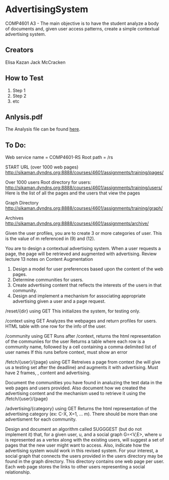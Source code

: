 # AdvertisingSystem
COMP4601 A3 - The main objective is to have the student analyze a body of documents and, given user access patterns, create a simple contextual advertising system.

## Creators
Elisa Kazan
Jack McCracken

## How to Test
1. Step 1
2. Step 2
3. etc

## Anlysis.pdf
The Analysis file can be found [here](https://docs.google.com/document/d/1qsCNq41wNMW4uConN1n6-jbX51ssa-AtyrIMome0KYA/edit?usp=sharing).

## To Do:
Web service name = COMP4601-RS
Root path = /rs
	
START URL (over 1000 web pages)
http://sikaman.dyndns.org:8888/courses/4601/assignments/training/pages/
	
Over 1000 users
Root directory for users: 
http://sikaman.dyndns.org:8888/courses/4601/assignments/training/users/
Here is the list of all the pages and the users that view the pages
	
Graph Directory
http://sikaman.dyndns.org:8888/courses/4601/assignments/training/graph/
	
Archives
http://sikaman.dyndns.org:8888/courses/4601/assignments/archive/
	
Given the user profiles, you are to create 3 or more categories of user. 
This is the value of m referenced in (9) and (12).
	
You are to design a contextual advertising system. 
When a user requests a page, the page will be retrieved and augmented with advertising. 
Review lecture 13 notes on Content Augmentation
	
1. Design a model for user preferences based upon the content of the web pages.
2. Determine communities for users.
3. Create advertising content that reflects the interests of the users in that community.
4. Design and implement a mechanism for associating appropriate advertising given a user and a page request.

/reset/{dir} using GET
This initializes the system, for testing only.

/context using GET
Analyzes the webpages and return profiles for users. HTML table with one row for the info of the user.

/community using GET
Runs after /context, returns the html representation of the communiies for the user
Returns a table where each row is a community name, followed by a cell containing a comma delimited list of user names
If this runs before context, must show an error

/fetch/{user}/{page} using GET
Retreives a page from context (he will give us a testing set after the deadline) and augments it with advertising. Must have 2 frames, , content and advertising.

Document the communities you have found in analuzing the test data in the web pages and users provided. Also document how we created the advertising content and the mechanism used to retrieve it using the /fetch/{user}/{page}

/advertising/{category} using GET
Returns the html representation of the advertising category (ex: C-X, X=1, ... m). There should be more than one advertisment for each community.

Design and document an algorithm called SUGGGEST (but do not implement it) that, for a given user, u, and a social graph G=<V,E>, where u is represented as a vertex along with the existing users, will suggest a set of pages that the new user might want to access. Also, indicate how the advertising system would work in this revised system. For your interest, a social graph that connects the users provided in the users directory may be found in the graph directory. This directory contains one web page per user. Each web page stores the links to other users representing a social relationship.



